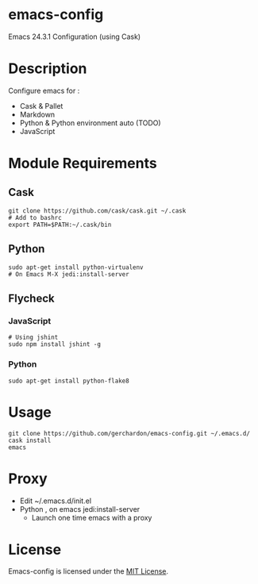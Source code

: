 # emacs-config

Emacs 24.3.1 Configuration (using Cask)

# Description

Configure emacs for :
 * Cask & Pallet
 * Markdown
 * Python & Python environment auto (TODO)
 * JavaScript


# Module Requirements

## Cask

    git clone https://github.com/cask/cask.git ~/.cask
    # Add to bashrc
    export PATH=$PATH:~/.cask/bin

## Python

    sudo apt-get install python-virtualenv
    # On Emacs M-X jedi:install-server

## Flycheck

### JavaScript

    # Using jshint
    sudo npm install jshint -g

### Python

    sudo apt-get install python-flake8


# Usage

    git clone https://github.com/gerchardon/emacs-config.git ~/.emacs.d/
    cask install
    emacs

# Proxy

 * Edit ~/.emacs.d/init.el
 * Python , on emacs jedi:install-server
   * Launch one time emacs with a proxy


# License

Emacs-config is licensed under the [MIT License](http://www.opensource.org/licenses/mit-license.php).


